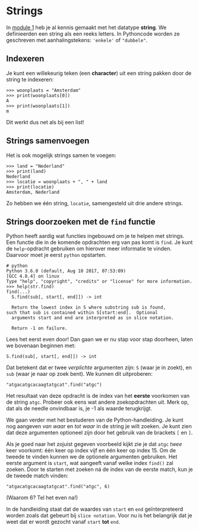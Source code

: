 # Strings

In [module 1](/python/basiselementen) heb je al kennis gemaakt met het datatype **string**. We definieerden een string als een reeks letters. In Pythoncode worden ze geschreven met aanhalingstekens: `'enkele'` of `"dubbele"`.

## Indexeren

Je kunt een willekeurig teken (een **character**) uit een string pakken door de string
te indexeren:

	>>> woonplaats = "Amsterdam"
	>>> print(woonplaats[0])
	A
	>>> print(woonplaats[1])
	m

Dit werkt dus net als bij een list!

## Strings samenvoegen

Het is ook mogelijk strings samen te voegen:

	>>> land = "Nederland"
	>>> print(land)
	Nederland
	>>> locatie = woonplaats + ", " + land
	>>> print(locatie)
	Amsterdam, Nederland

Zo hebben we één string, `locatie`, samengesteld uit drie andere strings.

## Strings doorzoeken met de `find` functie

Python heeft aardig wat functies ingebouwd om je te helpen met strings. Een functie die in de komende opdrachten erg van pas komt is `find`. Je kunt de `help`-opdracht gebruiken om hierover meer informatie te vinden. Daarvoor moet je eerst `python` opstarten.

	# python
	Python 3.6.0 (default, Aug 10 2017, 07:53:09)
	[GCC 4.8.4] on linux
	Type "help", "copyright", "credits" or "license" for more information.
	>>> help(str.find)
	find(...)
	  S.find(sub[, start[, end]]) -> int

	  Return the lowest index in S where substring sub is found,
	such that sub is contained within S[start:end].  Optional
	  arguments start and end are interpreted as in slice notation.

	  Return -1 on failure.

Lees het eerst even door! Dan gaan we er nu stap voor stap doorheen, laten we bovenaan beginnen met:

	S.find(sub[, start[, end]]) -> int

Dat betekent dat er twee *verplichte* argumenten zijn: `S` (waar je in zoekt),
en `sub` (waar je naar op zoek bent). We kunnen dit uitproberen:

	"atgacatgcacaagtatgcat".find("atgc")

Het resultaat van deze opdracht is de index van het **eerste** voorkomen van de
string `atgc`. Probeer ook eens wat andere zoekopdrachten uit. Merk op, dat als
de needle onvindbaar is, je -1 als waarde terugkrijgt.

We gaan verder met het bestuderen van de Python-handleiding. Je kunt
nog aangeven *van waar* en *tot waar* in de string je wilt zoeken. Je kunt zien
dat deze argumenten optioneel zijn door het gebruik van de brackets `[` en `]`.

Als je goed naar het zojuist gegeven voorbeeld kijkt zie je dat `atgc` *twee*
keer voorkomt: één keer op index vijf en één keer op index 15. Om de tweede te vinden kunnen we de optionele argumenten gebruiken. Het eerste argument is `start`, wat aangeeft vanaf welke index `find()` zal zoeken. Door te starten met zoeken ná de index van de eerste match, kun je de tweede match vinden:

	"atgacatgcacaagtatgcat".find("atgc", 6)

(Waarom 6? Tel het even na!)

In de handleiding staat dat de waardes van `start` en `end` geïnterpreteerd
worden zoals dat gebeurt bij `slice notation`. Voor nu is het belangrijk dat je weet dat er wordt gezocht vanaf `start` **tot** `end`.
